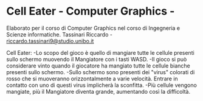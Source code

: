 # Cell Eater - Computer Graphics -
Elaborato per il corso di Computer Graphics nel corso di Ingegneria e Scienze informatiche.
Tassinari Riccardo - riccardo.tassinari9@studio.unibo.it

Cell Eater:
-Lo scopo del gioco è quello di mangiare tutte le cellule presenti sullo schermo muovendo il Mangiatore con i tasti WASD.
-Il gioco si può considerare vinto quando il giocatore ha mangiato tutte le cellule bianche presenti sullo schermo.
-Sullo schermo sono presenti dei "virus" colorati di rosso che si muoveranno orizzontalmente a varie velocità. Entrare in contatto con uno di questi virus implicherà la sconfitta.
-Più cellule vengono mangiate, più il Mangiatore diventa grande, aumentando così la difficoltà.
